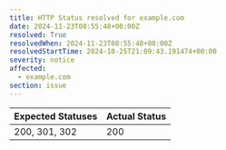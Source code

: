 ```yaml
---
title: HTTP Status resolved for example.com
date: 2024-11-23T08:55:48+00:00Z
resolved: True
resolvedWhen: 2024-11-23T08:55:48+00:00Z
resolvedStartTime: 2024-10-25T21:09:43.191474+00:00
severity: notice
affected:
  - example.com
section: issue
---
```


| Expected Statuses | Actual Status  |
|-------------------|----------------|
| 200, 301, 302 | 200 |

